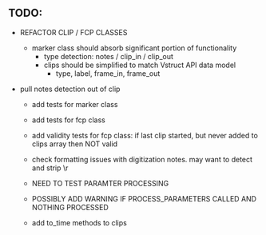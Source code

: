 ## TODO:
  * REFACTOR CLIP / FCP CLASSES
    * marker class should absorb significant portion of functionality
	  * type detection: notes / clip\_in / clip\_out
	  * clips should be simplified to match Vstruct API data model
	    * type, label, frame\_in, frame\_out

* pull notes detection out of clip
  * add tests for marker class
  * add tests for fcp class
  * add validity tests for fcp class: if last clip started, but never added to clips array then NOT valid
  * check formatting issues with digitization notes.  may want to detect and strip \r<CHAPTER> 
  * NEED TO TEST PARAMTER PROCESSING
  * POSSIBLY ADD WARNING IF PROCESS_PARAMETERS CALLED AND NOTHING PROCESSED


  * add to_time methods to clips
  
